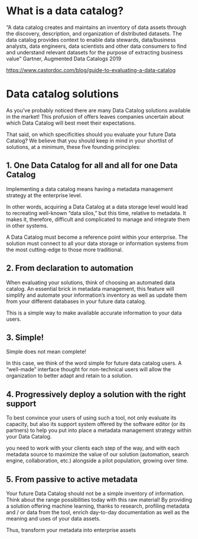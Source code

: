 # What is a data catalog?

“A data catalog creates and maintains an inventory of data assets through the discovery, description, and organization of distributed datasets. The data catalog provides context to enable data stewards, data/business analysts, data engineers, data scientists and other data consumers to find and understand relevant datasets for the purpose of extracting business value”
Gartner, Augmented Data Catalogs 2019

https://www.castordoc.com/blog/guide-to-evaluating-a-data-catalog

# Data catalog solutions
As you’ve probably noticed there are many Data Catalog solutions available in the market! This profusion of offers leaves companies uncertain about which Data Catalog will best meet their expectations.

That said, on which specificities should you evaluate your future Data Catalog? We believe that you should keep in mind in your shortlist of solutions, at a minimum, these five founding principles:


## 1. One Data Catalog for all and all for one Data Catalog
Implementing a data catalog means having a metadata management strategy at the enterprise level.

In other words, acquiring a Data Catalog at a data storage level would lead to recreating well-known “data silos,” but this time, relative to metadata. It makes it, therefore, difficult and complicated to manage and integrate them in other systems.

A Data Catalog must become a reference point within your enterprise. The solution must connect to all your data storage or information systems from the most cutting-edge to those more traditional.

## 2. From declaration to automation
 

When evaluating your solutions, think of choosing an automated data catalog. An essential brick in metadata management, this feature will simplify and automate your information’s inventory as well as update them from your different databases in your future data catalog.

This is a simple way to make available accurate information to your data users.

## 3. Simple!
Simple does not mean complete!

In this case, we think of the word simple for future data catalog users. A “well-made” interface thought for non-technical users will allow the organization to better adapt and retain to a solution.

## 4. Progressively deploy a solution with the right support
 

To best convince your users of using such a tool, not only evaluate its capacity, but also its support system offered by the software editor (or its partners) to help you put into place a metadata management strategy within your Data Catalog.

you need to work with your clients each step of the way, and with each metadata source to maximize the value of our solution (automation, search engine, collaboration, etc.) alongside a pilot population, growing over time.

## 5. From passive to active metadata
 
Your future Data Catalog should not be a simple inventory of information. Think about the range possibilities today with this raw material! By providing a solution offering machine learning, thanks to research, profiling metadata and / or data from the tool, enrich day-to-day documentation as well as the meaning and uses of your data assets.

Thus, transform your metadata into enterprise assets

